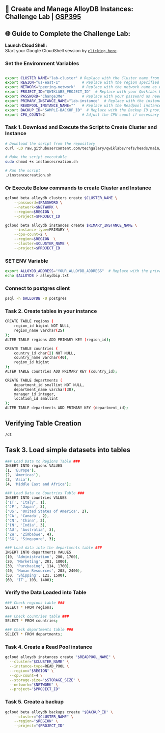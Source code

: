 
## 🚀 Create and Manage AlloyDB Instances: Challenge Lab | [GSP395](https://www.cloudskillsboost.google/focuses/50123?parent=catalog)


## 🌐 **Guide to Complete the Challenge Lab:**

 **Launch Cloud Shell:**  
   Start your Google CloudShell session by [``clicking here``](https://console.cloud.google.com/home/dashboard?project=&pli=1&cloudshell=true).

### Set the Environment Variables #######
```bash

export CLUSTER_NAME="lab-cluster" # Replace with the Cluster name from Task 1
export REGION="us-east-1"          # Replace with the region specified in the lab
export NETWORK="peering-network"   # Replace with the network name as needed
export PROJECT_ID="QWIKLABS_PROJECT_ID"  # Replace with your Qwiklabs Project ID
export PASSWORD="Change3Me"        # Replace with your password as needed
export PRIMARY_INSTANCE_NAME="lab-instance"  # Replace with the instance name from Task 1
export READPOOL_INSTANCE_NAME=""   # Replace with the Readpool instance name from the lab
export BACKUP_ID="SAMPLE-BACKUP_ID"  # Replace with the Backup ID provided in the lab
export CPU_COUNT=2                 # Adjust the CPU count if necessary
```
### Task 1. Download and Execute the Script to Create Cluster and Instance ###
```bash
# Download the script from the repository
curl -LO raw.githubusercontent.com/techgalary/qwiklabs/refs/heads/main/scripts/instancecreation.sh

# Make the script executable
sudo chmod +x instancecreation.sh

# Run the script
./instancecreation.sh
```
### Or Execute Below commands to create Cluster and Instance ###
```bash
gcloud beta alloydb clusters create $CLUSTER_NAME \
    --password=$PASSWORD \
    --network=$NETWORK \
    --region=$REGION \
    --project=$PROJECT_ID
```
```bash
gcloud beta alloydb instances create $RIMARY_INSTANCE_NAME \
    --instance-type=PRIMARY \
    --cpu-count=2 \
    --region=$REGION  \
    --cluster=$CLUSTER_NAME \
    --project=$PROJECT_ID
```
### SET ENV Variable ####
```bash
export ALLOYDB_ADDRESS="YOUR_ALLOYDB_ADDRESS"  # Replace with the private IP address of the AlloyDB instance
echo $ALLOYDB > alloydbip.txt
```
### Connect to postgres client ###
``` bash
psql -h $ALLOYDB -U postgres
```
### Task 2. Create tables in your instance ###
``` bash
CREATE TABLE regions (
    region_id bigint NOT NULL,
    region_name varchar(25)
);
ALTER TABLE regions ADD PRIMARY KEY (region_id);
```
```bash
CREATE TABLE countries (
    country_id char(2) NOT NULL,
    country_name varchar(40),
    region_id bigint
);
ALTER TABLE countries ADD PRIMARY KEY (country_id);
```
```bash
CREATE TABLE departments (
    department_id smallint NOT NULL,
    department_name varchar(30),
    manager_id integer,
    location_id smallint
);
ALTER TABLE departments ADD PRIMARY KEY (department_id);
```
## Verifying Table Creation ##
```bash
/dt
```
## Task 3. Load simple datasets into tables ##
``` bash
### Load Data to Regions Table ###
INSERT INTO regions VALUES 
(1, 'Europe'), 
(2, 'Americas'), 
(3, 'Asia'), 
(4, 'Middle East and Africa');
```
```bash
### Load Data to Countries Table ###
INSERT INTO countries VALUES 
('IT', 'Italy', 1), 
('JP', 'Japan', 3), 
('US', 'United States of America', 2), 
('CA', 'Canada', 2), 
('CN', 'China', 3), 
('IN', 'India', 3), 
('AU', 'Australia', 3), 
('ZW', 'Zimbabwe', 4), 
('SG', 'Singapore', 3);
```
```bash
### Load data into the departments table ###
INSERT INTO departments VALUES 
(10, 'Administration', 200, 1700), 
(20, 'Marketing', 201, 1800), 
(30, 'Purchasing', 114, 1700), 
(40, 'Human Resources', 203, 2400), 
(50, 'Shipping', 121, 1500), 
(60, 'IT', 103, 1400);
```

### Verify the Data Loaded into Table ###
```bash
### Check regions table ###
SELECT * FROM regions;
```
```bash
### Check countries table ###
SELECT * FROM countries;
```
```bash
### Check departments table ###
SELECT * FROM departments;
```
### Task 4. Create a Read Pool instance ###
```bash
gcloud alloydb instances create "$READPOOL_NAME" \
  --cluster="$CLUSTER_NAME" \
  --instance-type=READ_POOL \
  --region="$REGION" \
  --cpu-count=4 \
  --storage-size="$STORAGE_SIZE" \
  --network="$NETWORK" \
  --project="$PROJECT_ID"
```
### Task 5. Create a backup ###
``` bash
gcloud beta alloydb backups create "$BACKUP_ID" \
    --cluster="$CLUSTER_NAME" \
    --region="$REGION" \
    --project="$PROJECT_ID"
```




